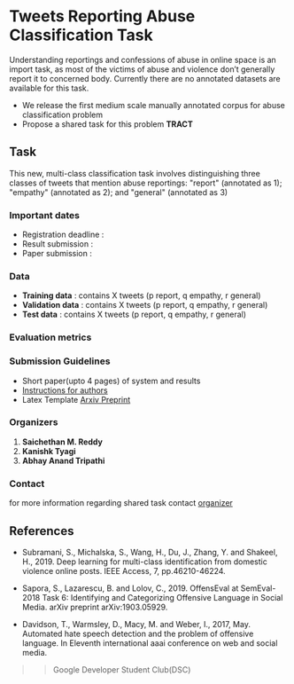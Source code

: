 # **Tweets Reporting Abuse Classification Task** 

Understanding reportings and confessions of abuse in online space is an import task, as most of the victims of abuse and violence don’t generally report it to concerned body. Currently there are no annotated datasets are available for this task.

* We release the first medium scale manually annotated corpus for abuse classification problem
* Propose a shared task for this problem **TRACT**

## Task
This new, multi-class classification task involves distinguishing three classes of tweets that mention abuse reportings: "report" (annotated as 1); "empathy" (annotated as 2); and "general" (annotated as 3) 

### Important dates
* Registration deadline :  
* Result submission :
* Paper submission :

### Data
* **Training data** : contains X tweets (p report, q empathy, r general)
* **Validation data** : contains X tweets (p report, q empathy, r general)
* **Test data** : contains X tweets (p report, q empathy, r general)

### Evaluation metrics



### Submission Guidelines
* Short paper(upto 4 pages) of system and results
* [Instructions for authors](https://github.com/Saichethan/TRACT/ioa.md)
* Latex Template [Arxiv Preprint](https://github.com/Saichethan/TRACT/blob/master/Style%20and%20Template%20for%20Preprints%20(arXiv%2C%20bio-arXiv).zip)


### Organizers
1. **Saichethan M. Reddy**
2. **Kanishk Tyagi**
3. **Abhay Anand Tripathi**

### Contact
for more information regarding shared task contact [organizer](mailto:saichethanreddymiriyala@gmail.com)

## References
* Subramani, S., Michalska, S., Wang, H., Du, J., Zhang, Y. and Shakeel, H., 2019. Deep learning for multi-class identification from domestic violence online posts. IEEE Access, 7, pp.46210-46224.

* Sapora, S., Lazarescu, B. and Lolov, C., 2019. OffensEval at SemEval-2018 Task 6: Identifying and Categorizing Offensive Language in Social Media. arXiv preprint arXiv:1903.05929.

* Davidson, T., Warmsley, D., Macy, M. and Weber, I., 2017, May. Automated hate speech detection and the problem of offensive language. In Eleventh international aaai conference on web and social media.


>>Google Developer Student Club(DSC)
